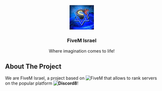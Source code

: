 <a name="readme-top"></a>


<!-- PROJECT LOGO -->
<br />
<div align="center">
    <img src="images/logo.png" alt="Logo" width="80" height="80">

  <h3 align="center">FiveM Israel</h3>

  <p align="center">
    Where imagination comes to life!
    <br />
  </p>
</div>






<!-- ABOUT THE PROJECT -->
## About The Project


We are FiveM Israel, a project based on ![FiveM](https://fivem.net/) that allows to rank servers on the popular platform <strong> ![Discord](https://www.discord.com)8</strong>!





